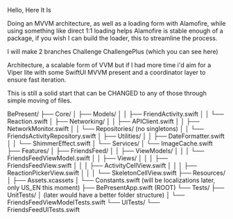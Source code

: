 Hello, Here It Is

Doing an MVVM architecture, as well as a loading form with Alamofire, while using something like direct 1:1 loading helps Alamofire is stable enough of a package, if you wish I can build the loader, this to streamline the process.

I will make 2 branches
Challenge
ChallengePlus (which you can see here)

Architecture, a scalable form of VVM but if I had more time i'd aim for a Viper lite with some SwiftUI MVVM present and a coordinator layer to ensure fast iteration.

This is still a solid start that can be CHANGED to any of those through simple moving of files.

BePresent/
├── Core/
│   ├── Models/
│   │   ├── FriendActivity.swift
│   │   └── Reaction.swift
│   ├── Networking/
│   │   ├── APIClient.swift
│   │   ├── NetworkMonitor.swift
│   │   └── Repositories/  (no singletons)
│   │       └── FriendsActivityRepository.swift
│   ├── Utilities/
│   │   ├── DateFormatter.swift
│   │   └── ShimmerEffect.swift
│   └── Services/
│       └── ImageCache.swift
├── Features/
│   ├── FriendsFeed/
│   │   ├── ViewModels/
│   │   │   └── FriendsFeedViewModel.swift
│   │   ├── Views/
│   │   │   ├── FriendsFeedView.swift
│   │   │   ├── ActivityCellView.swift
│   │   │   ├── ReactionPickerView.swift
│   │   │   └── SkeletonCellView.swift
├── Resources/
│   ├── Assets.xcassets
│   └── Constants.swift (will be localizations later, only US_EN this moment)
├── BePresentApp.swift  (ROOT)
└── Tests/
    ├── UnitTests/
        │   (later would have a better folder structure)
    │   └── FriendsFeedViewModelTests.swift
    └── UITests/
        └── FriendsFeedUITests.swift


